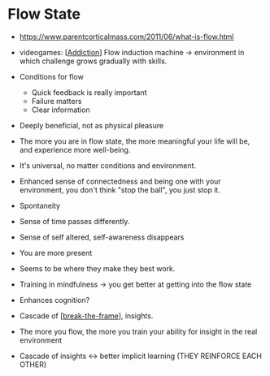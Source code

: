 # Flow State

- https://www.parentcorticalmass.com/2011/06/what-is-flow.html
- videogames: [[Addiction]] Flow induction machine -> environment in which challenge grows gradually with skills.
- Conditions for flow
  - Quick feedback is really important
  - Failure matters
  - Clear information
- Deeply beneficial, not as physical pleasure
- The more you are in flow state, the more meaningful your life will be, and experience more well-being.
- It's universal, no matter conditions and environment.
- Enhanced sense of connectedness and being one with your environment, you don't think "stop the ball", you just stop it. 
- Spontaneity
- Sense of time passes differently.
- Sense of self altered, self-awareness disappears
- You are more present
- Seems to be where they make they best work.
- Training in mindfulness -> you get better at getting into the flow state
- Enhances cognition?
- Cascade of [[break-the-frame]], insights.
- The more you flow, the more you train your ability for insight in the real environment

- Cascade of insights <-> better implicit learning (THEY REINFORCE EACH OTHER)

[//begin]: # "Autogenerated link references for markdown compatibility"
[Addiction]: addiction "Addiction"
[break-the-frame]: break-the-frame "Break the Frame"
[//end]: # "Autogenerated link references"
